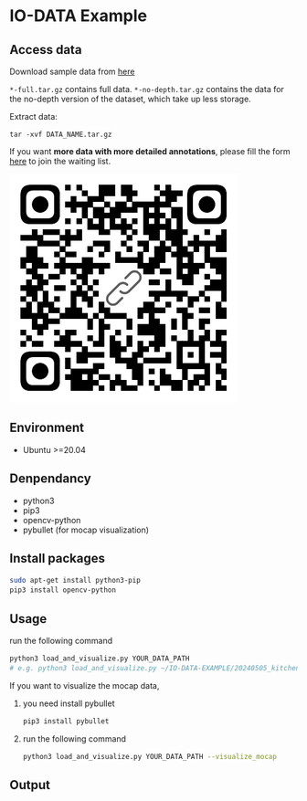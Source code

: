 # IO-DATA Example

## Access data

Download sample data from [here](https://drive.google.com/drive/folders/1xQjkYJfL77e9iPhirie8gfJFGo7pjtbT?usp=sharing)

`*-full.tar.gz` contains full data.
`*-no-depth.tar.gz` contains the data for the no-depth version of the dataset, which take up less storage.

Extract data:

```
tar -xvf DATA_NAME.tar.gz
```

If you want **more data with more detailed annotations**, please fill the form [here](https://forms.gle/fDdyipTKDZaL34zC6) to join the waiting list.

![image](asserts/waiting_list_form.png)

## Environment

- Ubuntu >=20.04

## Denpendancy

- python3
- pip3
- opencv-python
- pybullet (for mocap visualization)

## Install packages

```bash
sudo apt-get install python3-pip
pip3 install opencv-python
```

## Usage

run the following command
```bash
python3 load_and_visualize.py YOUR_DATA_PATH
# e.g. python3 load_and_visualize.py ~/IO-DATA-EXAMPLE/20240505_kitchen/
```

If you want to visualize the mocap data,

1. you need install pybullet
   ```bash
   pip3 install pybullet
   ```
2. run the following command
   ```bash
   python3 load_and_visualize.py YOUR_DATA_PATH --visualize_mocap
   ```

## Output
